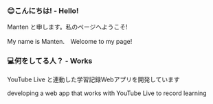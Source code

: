 ### 😊こんにちは! - Hello!
Manten と申します。私のページへようこそ!

My name is Manten.　Welcome to my page!

### 💻何をしてる人？ - Works
YouTube Live と連動した学習記録Webアプリを開発しています

developing a web app that works with YouTube Live to record learning

<!--
**mtn8/mtn8** is a ✨ _special_ ✨ repository because its `README.md` (this file) appears on your GitHub profile.

Here are some ideas to get you started:

- 🔭 I’m currently working on ...
- 🌱 I’m currently learning ...
- 👯 I’m looking to collaborate on ...
- 🤔 I’m looking for help with ...
- 💬 Ask me about ...
- 📫 How to reach me: ...
- 😄 Pronouns: ...
- ⚡ Fun fact: ...
-->
